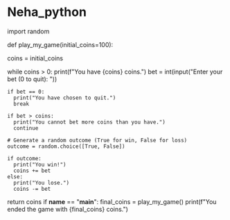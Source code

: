 # Neha_python
import random

def play_my_game(initial_coins=100):
 

  coins = initial_coins

  while coins > 0:
    print(f"You have {coins} coins.")
    bet = int(input("Enter your bet (0 to quit): "))

    if bet == 0:
      print("You have chosen to quit.")
      break

    if bet > coins:
      print("You cannot bet more coins than you have.")
      continue

    # Generate a random outcome (True for win, False for loss)
    outcome = random.choice([True, False]) 

    if outcome:
      print("You win!")
      coins += bet 
    else:
      print("You lose.")
      coins -= bet

  return coins
if __name__ == "__main__":
  final_coins = play_my_game()
  print(f"You ended the game with {final_coins} coins.")
